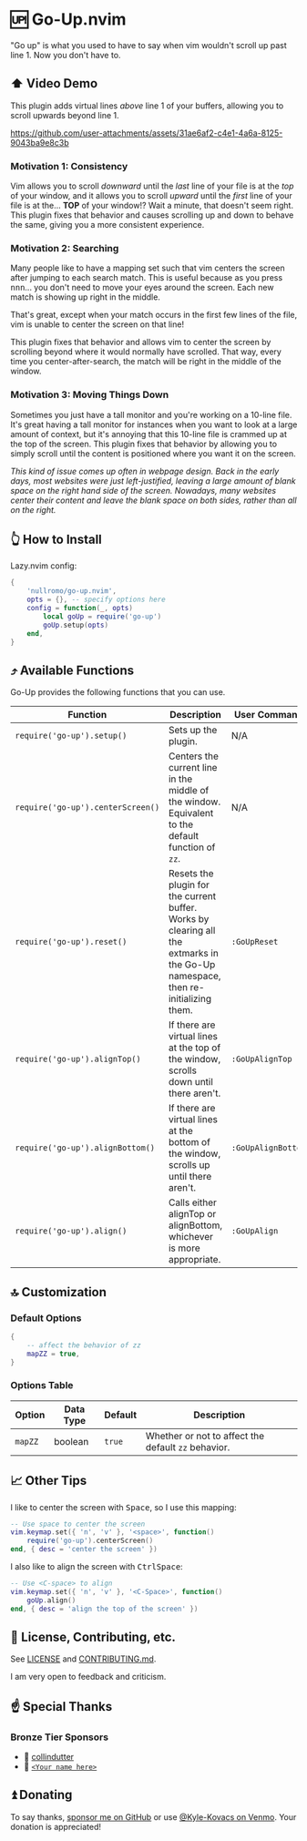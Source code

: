 # 🆙 Go-Up.nvim

"Go up" is what you used to have to say when vim wouldn't scroll up past line 1.
Now you don't have to.

## ⬆️ Video Demo

This plugin adds virtual lines _above_ line 1 of your buffers, allowing you to
scroll upwards beyond line 1.

https://github.com/user-attachments/assets/31ae6af2-c4e1-4a6a-8125-9043ba9e8c3b

### Motivation 1: Consistency

Vim allows you to scroll _downward_ until the _last_ line of your file is at the
_top_ of your window, and it allows you to scroll _upward_ until the _first_
line of your file is at the... **TOP** of your window!? Wait a minute, that
doesn't seem right. This plugin fixes that behavior and causes scrolling up and
down to behave the same, giving you a more consistent experience.

### Motivation 2: Searching

Many people like to have a mapping set such that vim centers the screen after
jumping to each search match. This is useful because as you press
<kbd>n</kbd><kbd>n</kbd><kbd>n</kbd>... you don't need to move your eyes around
the screen. Each new match is showing up right in the middle.

That's great, except when your match occurs in the first few lines of the file,
vim is unable to center the screen on that line!

This plugin fixes that behavior and allows vim to center the screen by scrolling
beyond where it would normally have scrolled. That way, every time you
center-after-search, the match will be right in the middle of the window.

### Motivation 3: Moving Things Down

Sometimes you just have a tall monitor and you're working on a 10-line file.
It's great having a tall monitor for instances when you want to look at a large
amount of context, but it's annoying that this 10-line file is crammed up at the
top of the screen. This plugin fixes that behavior by allowing you to simply
scroll until the content is positioned where you want it on the screen.

_This kind of issue comes up often in webpage design. Back in the early days,
most websites were just left-justified, leaving a large amount of blank space on
the right hand side of the screen. Nowadays, many websites center their content
and leave the blank space on both sides, rather than all on the right._

## 👆 How to Install

Lazy.nvim config:

```lua
{
    'nullromo/go-up.nvim',
    opts = {}, -- specify options here
    config = function(_, opts)
        local goUp = require('go-up')
        goUp.setup(opts)
    end,
}
```

## ⤴️ Available Functions

Go-Up provides the following functions that you can use.

<!-- NOTE: use non-breaking hyphens in the left column of this table so that it looks OK on GitHub -->

| Function                          | Description                                                                                                                     | User Command       |
| --------------------------------- | ------------------------------------------------------------------------------------------------------------------------------- | ------------------ |
| `require('go‑up').setup()`        | Sets up the plugin.                                                                                                             | N/A                |
| `require('go‑up').centerScreen()` | Centers the current line in the middle of the window. Equivalent to the default function of `zz`.                               | N/A                |
| `require('go‑up').reset()`        | Resets the plugin for the current buffer. Works by clearing all the extmarks in the Go-Up namespace, then re-initializing them. | `:GoUpReset`       |
| `require('go‑up').alignTop()`     | If there are virtual lines at the top of the window, scrolls down until there aren't.                                           | `:GoUpAlignTop`    |
| `require('go‑up').alignBottom()`  | If there are virtual lines at the bottom of the window, scrolls up until there aren't.                                          | `:GoUpAlignBottom` |
| `require('go‑up').align()`        | Calls either alignTop or alignBottom, whichever is more appropriate.                                                            | `:GoUpAlign`       |

## 🔝 Customization

### Default Options

```lua
{
    -- affect the behavior of zz
    mapZZ = true,
}
```

### Options Table

| Option  | Data Type | Default | Description                                         |
| ------- | --------- | ------- | --------------------------------------------------- |
| `mapZZ` | boolean   | `true`  | Whether or not to affect the default `zz` behavior. |

## 📈 Other Tips

I like to center the screen with <kbd>Space</kbd>, so I use this mapping:

```lua
-- Use space to center the screen
vim.keymap.set({ 'n', 'v' }, '<space>', function()
    require('go-up').centerScreen()
end, { desc = 'center the screen' })
```

I also like to align the screen with <kbd>Ctrl</kbd><kbd>Space</kbd>:

```lua
-- Use <C-space> to align
vim.keymap.set({ 'n', 'v' }, '<C-Space>', function()
    goUp.align()
end, { desc = 'align the top of the screen' })
```

## 🔼 License, Contributing, etc.

See [LICENSE](./LICENSE) and [CONTRIBUTING.md](./CONTRIBUTING.md).

I am very open to feedback and criticism.

## ☝ Special Thanks

### Bronze Tier Sponsors

-   🥉 [collindutter](https://github.com/collindutter)
-   🏅
    [`<Your name here>`](https://github.com/nullromo/go-up.nvim/blob/main/README.md#-donating)

## ⏫ Donating

To say thanks, [sponsor me on GitHub](https://github.com/sponsors/nullromo) or
use [@Kyle-Kovacs on Venmo](https://venmo.com/u/Kyle-Kovacs). Your donation is
appreciated!
